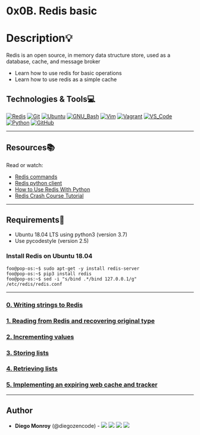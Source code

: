 # 0x0B. Redis basic

# Description:bulb:

Redis is an open source, in memory data structure store, used as a database, cache, and message broker

- Learn how to use redis for basic operations
- Learn how to use redis as a simple cache

## Technologies & Tools:computer:

[![Redis](https://img.shields.io/badge/≡-Redis-DC382D?&style=flat-square&logo=Redis&labelColor=282828)](https://redis.io/)
[![Git](https://img.shields.io/badge/≡-Git-F05032?logo=git&style=flat-square&labelColor=282828)](https://git-scm.com/)
[![Ubuntu](https://img.shields.io/badge/≡-Ubuntu-E95420?&style=flat-square&logo=Ubuntu&labelColor=282828)](https://ubuntu.com/)
[![GNU_Bash](https://img.shields.io/badge/≡-GNU_Bash-4EAA25?logo=GNU-Bash&style=flat-square&labelColor=282828)](https://www.gnu.org/software/bash/)
[![Vim](https://img.shields.io/badge/≡-Vim-019733?logo=Vim&style=flat-square&logoColor=019733&labelColor=282828)](https://www.vim.org/)
[![Vagrant](https://img.shields.io/badge/≡-Vagrant-1563FF?logo=vagrant&style=flat-square&logoColor=1563FF&labelColor=282828)](https://www.vagrantup.com/)
[![VS_Code](https://img.shields.io/badge/≡-VS_Code-007ACC?logo=visual-studio-code&style=flat-square&logoColor=007ACC&labelColor=282828)](https://code.visualstudio.com/)
[![Python](https://img.shields.io/badge/≡-Python-3776AB?logo=Python&style=flat-square&labelColor=282828)](https://www.python.org/)
[![GitHub](https://img.shields.io/badge/≡-GitHub-181717?logo=GitHub&style=flat-square&labelColor=282828)](https://github.com/)

---

## Resources:books:

Read or watch:

- [Redis commands](https://redis.io/commands)
- [Redis python client](https://redis-py.readthedocs.io/en/stable/)
- [How to Use Redis With Python](https://realpython.com/python-redis/)
- [Redis Crash Course Tutorial](https://www.youtube.com/watch?v=Hbt56gFj998)

---

## Requirements:hammer:

- Ubuntu 18.04 LTS using python3 (version 3.7)
- Use pycodestyle (version 2.5)

### Install Redis on Ubuntu 18.04

```console
foo@pop-os:~$ sudo apt-get -y install redis-server
foo@pop-os:~$ pip3 install redis
foo@pop-os:~$ sed -i "s/bind .*/bind 127.0.0.1/g" /etc/redis/redis.conf
```

---

### [0. Writing strings to Redis](./exercise.py)

### [1. Reading from Redis and recovering original type](./exercise.py)

### [2. Incrementing values](./exercise.py)

### [3. Storing lists](./exercise.py)

### [4. Retrieving lists](./exercise.py)

### [5. Implementing an expiring web cache and tracker](./web.py)

---

## Author

- **Diego Monroy** (@diegozencode) - [<img src="https://img.shields.io/badge/Portfolio-20d6fe.svg?&style=plastic"/>](https://diegozencode.me)
  [<img src="https://img.shields.io/badge/Twitter-1DA1F2.svg?&style=plastic&logo=twitter&logoColor=white"/>](https://twitter.com/diegozencode)
  [<img src="https://img.shields.io/badge/Linkedin-0A66C2.svg?&style=plastic&logo=linkedin&logoColor=white"/>](https://www.linkedin.com/in/diegozencode)
  [<img src="https://img.shields.io/badge/GitHub-181717.svg?&style=plastic&logo=github&logoColor=white"/>](https://github.com/diegozencode)
